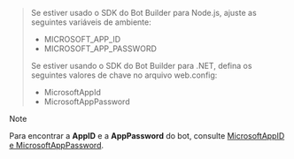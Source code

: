 > Se estiver usado o SDK do Bot Builder para Node.js, ajuste as seguintes variáveis de ambiente:
> <ul><li>MICROSOFT_APP_ID</li><li>MICROSOFT_APP_PASSWORD</li></ul>
> Se estiver usando o SDK do Bot Builder para .NET, defina os seguintes valores de chave no arquivo web.config:
> <ul><li>MicrosoftAppId</li><li>MicrosoftAppPassword</li></ul>

> [!NOTE]
> Para encontrar a **AppID** e a **AppPassword** do bot, consulte [MicrosoftAppID e MicrosoftAppPassword](~/bot-service-manage-overview.md#microsoftappid-and-microsoftapppassword).